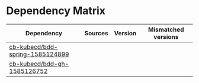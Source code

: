 # Dependency Matrix

Dependency | Sources | Version | Mismatched versions
---------- | ------- | ------- | -------------------
[cb-kubecd/bdd-spring-1585124899](https://github.com/cb-kubecd/bdd-spring-1585124899.git) |  | []() | 
[cb-kubecd/bdd-gh-1585126752](https://github.com/cb-kubecd/bdd-gh-1585126752.git) |  | []() | 
